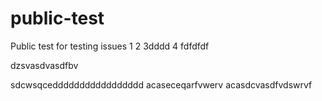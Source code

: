 # public-test
Public test for testing issues
1
2
3dddd
4
fdfdfdf


dzsvasdvasdfbv

sdcwsqceddddddddddddddddd
acaseceqarfvwerv
acasdcvasdfvdswrvf
